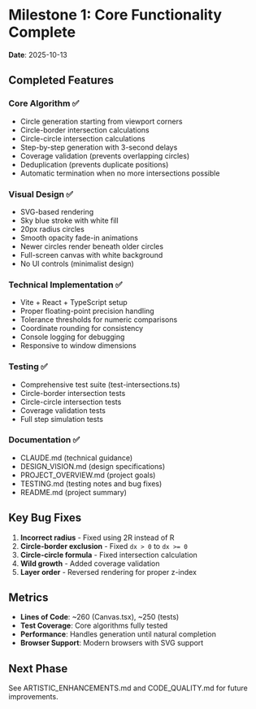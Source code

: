 # Milestone 1: Core Functionality Complete

**Date**: 2025-10-13

## Completed Features

### Core Algorithm ✅
- Circle generation starting from viewport corners
- Circle-border intersection calculations
- Circle-circle intersection calculations
- Step-by-step generation with 3-second delays
- Coverage validation (prevents overlapping circles)
- Deduplication (prevents duplicate positions)
- Automatic termination when no more intersections possible

### Visual Design ✅
- SVG-based rendering
- Sky blue stroke with white fill
- 20px radius circles
- Smooth opacity fade-in animations
- Newer circles render beneath older circles
- Full-screen canvas with white background
- No UI controls (minimalist design)

### Technical Implementation ✅
- Vite + React + TypeScript setup
- Proper floating-point precision handling
- Tolerance thresholds for numeric comparisons
- Coordinate rounding for consistency
- Console logging for debugging
- Responsive to window dimensions

### Testing ✅
- Comprehensive test suite (test-intersections.ts)
- Circle-border intersection tests
- Circle-circle intersection tests
- Coverage validation tests
- Full step simulation tests

### Documentation ✅
- CLAUDE.md (technical guidance)
- DESIGN_VISION.md (design specifications)
- PROJECT_OVERVIEW.md (project goals)
- TESTING.md (testing notes and bug fixes)
- README.md (project summary)

## Key Bug Fixes

1. **Incorrect radius** - Fixed using 2R instead of R
2. **Circle-border exclusion** - Fixed `dx > 0` to `dx >= 0`
3. **Circle-circle formula** - Fixed intersection calculation
4. **Wild growth** - Added coverage validation
5. **Layer order** - Reversed rendering for proper z-index

## Metrics

- **Lines of Code**: ~260 (Canvas.tsx), ~250 (tests)
- **Test Coverage**: Core algorithms fully tested
- **Performance**: Handles generation until natural completion
- **Browser Support**: Modern browsers with SVG support

## Next Phase

See ARTISTIC_ENHANCEMENTS.md and CODE_QUALITY.md for future improvements.
